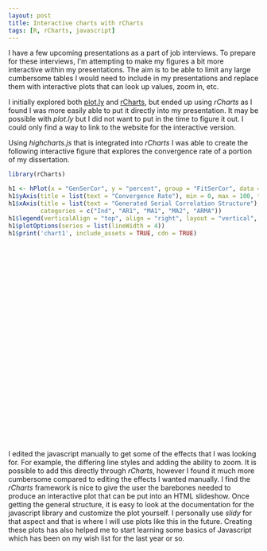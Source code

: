 ```yaml
---
layout: post
title: Interactive charts with rCharts
tags: [R, rCharts, javascript]
---
```


I have a few upcoming presentations as a part of job interviews. To prepare for these interviews, I'm attempting to make my figures a bit more interactive within my presentations.  The aim is to be able to limit any large cumbersome tables I would need to include in my presentations and replace them with interactive plots that can look up values, zoom in, etc.

I initially explored both [plot.ly](http://plot.ly) and [rCharts](http://ramnathv.github.io/rCharts/), but ended up using *rCharts* as I found I was more easily able to put it directly into my presentation.  It may be possible with *plot.ly* but I did not want to put in the time to figure it out.  I could only find a way to link to the website for the interactive version.

Using *highcharts.js* that is integrated into *rCharts* I was able to create the following interactive figure that explores the convergence rate of a portion of my dissertation.

```r
library(rCharts)

h1 <- hPlot(x = "GenSerCor", y = "percent", group = "FitSerCor", data = converge)
h1$yAxis(title = list(text = "Convergence Rate"), min = 0, max = 100, tickInterval = 10)
h1$xAxis(title = list(text = "Generated Serial Correlation Structure"),
         categories = c("Ind", "AR1", "MA1", "MA2", "ARMA"))
h1$legend(verticalAlign = "top", align = "right", layout = "vertical", title = list(text = "Fitted SC"))
h1$plotOptions(series = list(lineWidth = 4))
h1$print('chart1', include_assets = TRUE, cdn = TRUE)
```

<script type='text/javascript' src=http://code.jquery.com/jquery-1.9.1.min.js></script>
<script type='text/javascript' src=http://code.highcharts.com/highcharts.js></script>
<script type='text/javascript' src=http://code.highcharts.com/highcharts-more.js></script>
<script type='text/javascript' src=http://code.highcharts.com/modules/exporting.js></script> 
 <style>
  .rChart {
    display: block;
    margin-left: auto; 
    margin-right: auto;
    width: 800px;
    height: 400px;
    font-size: 200%;
  }  
  </style>
<div id = 'chart1' class = 'rChart highcharts'></div>
<script type='text/javascript'>
    (function($){
        $(function () {
            var chart = new Highcharts.Chart({
 "dom": "chart1",
"width":            800,
"height":            400,
"credits": {
 "href": null,
"text": null 
},
"exporting": {
 "enabled": false 
},
"title": {
 "text": null 
},
"yAxis": [
 {
 title: {
 text: "Convergence Rate",
  style: {
   fontWeight: 'bold',
   fontSize: '30px'
   }
 },
 labels: {
  formatter: function() {
   return this.value + '%';
  },
  style: {
   fontSize: '18px'
  }
 },
"min":              0,
"max":            100,
"tickInterval":             10 ,
minRange: 10
} 
],
"series": [
 {
 "data": [
 [
 "Ind",
         68.38 
],
[
 "AR1",
         64.88 
],
[
 "MA1",
         55.12 
],
[
 "MA2",
         61.98 
],
[
 "ARMA",
         42.17 
] 
],
"color": "#e41a1c",
"name": "AR1",
"type": null,
dashStyle: 'Solid',
"marker": {
 "radius":              6
} 
},
{
 "data": [
 [
 "Ind",
          65.1 
],
[
 "AR1",
         60.45 
],
[
 "MA1",
         63.68 
],
[
 "MA2",
         54.88 
],
[
 "ARMA",
          63.6 
] 
],
"color": "#377eb8",
"name": "ARMA",
"type": null,
dashStyle: 'ShortDash',
"marker": {
 "radius":              6 
} 
},
{
 "data": [
 [
 "Ind",
         72.48 
],
[
 "AR1",
         93.88 
],
[
 "MA1",
         92.23 
],
[
 "MA2",
         95.62 
],
[
 "ARMA",
         98.37 
] 
],
"color": "#4daf4a",
"name": "Ind",
"type": null,
dashStyle: 'Dash',
"marker": {
 "radius":              6 
} 
},
{
 "data": [
 [
 "Ind",
         71.02 
],
[
 "AR1",
         81.37 
],
[
 "MA1",
         69.15 
],
[
 "MA2",
          84.5 
],
[
 "ARMA",
         88.02 
] 
],
"color": "#984ea3",
"name": "MA1",
"type": null,
dashStyle: 'ShortDot',
"marker": {
 "radius":              6
} 
},
{
 "data": [
 [
 "Ind",
         67.23 
],
[
 "AR1",
         70.78 
],
[
 "MA1",
         65.93 
],
[
 "MA2",
         68.83 
],
[
 "ARMA",
          72.9 
] 
],
"color": "#ff7f00",
"name": "MA2",
"type": null,
dashStyle: 'DashDot',
"marker": {
 "radius":              6 
} 
} 
],
"xAxis": [
 {
 title: {
 text: "Generated Serial Correlation Structure",
  style:{
   fontWeight: 'bold',
   fontSize: '30px'
 }
},
labels: {
 style: {
  fontSize: '18px',
  fontWeight: 'bold'
 }
},
"categories": [ "Ind", "AR1", "MA1", "MA2", "ARMA" ] 
} 
],
"subtitle": {
 "text": null 
},
"legend": {
 "verticalAlign": "top",
"align": "right",
"layout": "vertical",
symbolWidth: 40,
"title": {
 "text": "Fitted SC" 
} 
},
"plotOptions": {
 "series": {
 "lineWidth":              4 
} 
},
"id": "chart1",
"chart": {
 "renderTo": "chart1", 
 zoomType: "y",
 "style": {
 fontSize: "24px"
 },
 resetZoomButton: {
  position: {
   align: 'left'
  }
 }
} 
});
        });
    })(jQuery);
</script>

I edited the javascript manually to get some of the effects that I was looking for.  For example, the differing line styles and adding the ability to zoom.  It is possible to add this directly through *rCharts*, however I found it much more cumbersome compared to editing the effects I wanted manually.  I find the *rCharts* framework is nice to give the user the barebones needed to produce an interactive plot that can be put into an HTML slideshow.  Once getting the general structure, it is easy to look at the documentation for the javascript library and customize the plot yourself.  I personally use *slidy* for that aspect and that is where I will use plots like this in the future.  Creating these plots has also helped me to start learning some basics of Javascript which has been on my wish list for the last year or so.


